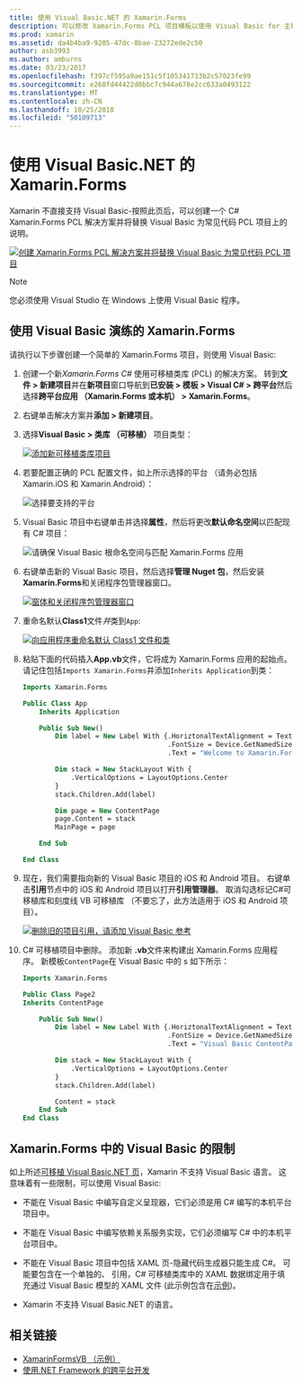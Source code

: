 ```yaml
---
title: 使用 Visual Basic.NET 的 Xamarin.Forms
description: 可以修改 Xamarin.Forms PCL 项目模板以使用 Visual Basic for 主程序集，实际上就允许你构建跨平台移动应用程序使用 VB.NET。
ms.prod: xamarin
ms.assetid: da4b4ba9-9205-47dc-8bae-23272ede2c50
author: asb3993
ms.author: amburns
ms.date: 03/23/2017
ms.openlocfilehash: f397cf595a9ae151c5f105341733b2c57023fe99
ms.sourcegitcommit: e268fd44422d0bbc7c944a678e2cc633a0493122
ms.translationtype: MT
ms.contentlocale: zh-CN
ms.lasthandoff: 10/25/2018
ms.locfileid: "50109713"
---
```

# <a name="xamarinforms-using-visual-basicnet"></a>使用 Visual Basic.NET 的 Xamarin.Forms

Xamarin 不直接支持 Visual Basic-按照此页后，可以创建一个 C# Xamarin.Forms PCL 解决方案并将替换 Visual Basic 为常见代码 PCL 项目上的说明。

[![](xamarin-forms-images/hero-sml.png "创建 Xamarin.Forms PCL 解决方案并将替换 Visual Basic 为常见代码 PCL 项目")](xamarin-forms-images/hero.png#lightbox)

> [!NOTE]
> 您必须使用 Visual Studio 在 Windows 上使用 Visual Basic 程序。

## <a name="xamarinforms-with-visual-basic-walkthrough"></a>使用 Visual Basic 演练的 Xamarin.Forms

请执行以下步骤创建一个简单的 Xamarin.Forms 项目，则使用 Visual Basic:

1. 创建一个新*Xamarin.Forms C#* 使用可移植类库 (PCL) 的解决方案。
转到**文件 > 新建项目**并在**新项目**窗口导航到**已安装 > 模板 > Visual C# > 跨平台**然后选择**跨平台应用 （Xamarin.Forms 或本机） > Xamarin.Forms**。

2. 右键单击解决方案并**添加 > 新建项目**。

3. 选择**Visual Basic > 类库 （可移植）** 项目类型：

   [![](xamarin-forms-images/add-vb-2-sml.png "添加新可移植类库项目")](xamarin-forms-images/add-vb-2.png#lightbox)

4. 若要配置正确的 PCL 配置文件，如上所示选择的平台 （请务必包括 Xamarin.iOS 和 Xamarin.Android）：

   ![](xamarin-forms-images/add-vb-3-sml.png "选择要支持的平台")

5. Visual Basic 项目中右键单击并选择**属性**，然后将更改**默认命名空间**以匹配现有 C# 项目：

   ![](xamarin-forms-images/add-vb-4s-sml.png "请确保 Visual Basic 根命名空间与匹配 Xamarin.Forms 应用")

6. 右键单击新的 Visual Basic 项目，然后选择**管理 Nuget 包**，然后安装**Xamarin.Forms**和关闭程序包管理器窗口。

   [![](xamarin-forms-images/add-vb-4-sml.png "窗体和关闭程序包管理器窗口")](xamarin-forms-images/add-vb-4.png#lightbox)

7. 重命名默认**Class1**文件*并*类到`App`:

   [![](xamarin-forms-images/add-vb-5-sml.png "向应用程序重命名默认 Class1 文件和类")](xamarin-forms-images/add-vb-5.png#lightbox)

8. 粘贴下面的代码插入**App.vb**文件，它将成为 Xamarin.Forms 应用的起始点。 请记住包括`Imports Xamarin.Forms`并添加`Inherits Application`到类：

    ```vb 
    Imports Xamarin.Forms

    Public Class App
        Inherits Application

        Public Sub New()
            Dim label = New Label With {.HoriztonalTextAlignment = TextAlignment.Center,
                                        .FontSize = Device.GetNamedSize(NamedSize.Medium, GetType(Label)),
                                        .Text = "Welcome to Xamarin.Forms with Visual Basic.NET"}

            Dim stack = New StackLayout With {
                .VerticalOptions = LayoutOptions.Center
            }
            stack.Children.Add(label)

            Dim page = New ContentPage
            page.Content = stack
            MainPage = page

        End Sub

    End Class
    ```

9. 现在，我们需要指向新的 Visual Basic 项目的 iOS 和 Android 项目。
右键单击**引用**节点中的 iOS 和 Android 项目以打开**引用管理器**。 取消勾选标记C#可移植库和刻度线 VB 可移植库 （不要忘了，此方法适用于 iOS 和 Android 项目）。

   [![](xamarin-forms-images/add-vb-8-sml.png "删除旧的项目引用，请添加 Visual Basic 参考")](xamarin-forms-images/add-vb-8.png#lightbox)

10. C# 可移植项目中删除。 添加新 **.vb**文件来构建出 Xamarin.Forms 应用程序。 新模板`ContentPage`在 Visual Basic 中的 s 如下所示：

    ```vb
    Imports Xamarin.Forms

    Public Class Page2
    Inherits ContentPage

        Public Sub New()
            Dim label = New Label With {.HoriztonalTextAlignment = TextAlignment.Center,
                                        .FontSize = Device.GetNamedSize(NamedSize.Medium, GetType(Label)),
                                        .Text = "Visual Basic ContentPage"}

            Dim stack = New StackLayout With {
                .VerticalOptions = LayoutOptions.Center
            }
            stack.Children.Add(label)

            Content = stack
        End Sub
    End Class
    ```

## <a name="limitations-of-visual-basic-in-xamarinforms"></a>Xamarin.Forms 中的 Visual Basic 的限制

如上所述[可移植 Visual Basic.NET 页](~/cross-platform/platform/visual-basic/index.md)，Xamarin 不支持 Visual Basic 语言。 这意味着有一些限制，可以使用 Visual Basic:

 - 不能在 Visual Basic 中编写自定义呈现器，它们必须是用 C# 编写的本机平台项目中。

 - 不能在 Visual Basic 中编写依赖关系服务实现，它们必须编写 C# 中的本机平台项目中。

 - 不能在 Visual Basic 项目中包括 XAML 页-隐藏代码生成器只能生成 C#。 可能要包含在一个单独的、 引用，C# 可移植类库中的 XAML 数据绑定用于填充通过 Visual Basic 模型的 XAML 文件 (此示例包含在[示例](https://github.com/xamarin/mobile-samples/tree/master/VisualBasic/XamarinFormsVB/XamlPages))。

 - Xamarin 不支持 Visual Basic.NET 的语言。

## <a name="related-links"></a>相关链接

- [XamarinFormsVB （示例）](https://github.com/xamarin/mobile-samples/tree/master/VisualBasic/XamarinFormsVB)
- [使用.NET Framework 的跨平台开发](https://docs.microsoft.com/dotnet/standard/cross-platform/)
